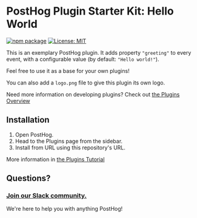# PostHog Plugin Starter Kit: Hello World

[![npm package](https://img.shields.io/npm/v/posthog-plugin-hello-world?style=flat-square)](https://www.npmjs.com/package/posthog-plugin-hello-world)
[![License: MIT](https://img.shields.io/badge/License-MIT-red.svg?style=flat-square)](https://opensource.org/licenses/MIT)

This is an exemplary PostHog plugin. It adds property `"greeting"` to every event, with a configurable value (by default: `"Hello world!"`).

Feel free to use it as a base for your own plugins!

You can also add a `logo.png` file to give this plugin its own logo.

Need more information on developing plugins? Check out [the Plugins Overview](https://posthog.com/docs/plugins/build/overview)

## Installation

1. Open PostHog.
1. Head to the Plugins page from the sidebar.
1. Install from URL using this repository's URL.

More information in [the Plugins Tutorial](https://posthog.com/docs/plugins/build/tutorial)
## Questions?

### [Join our Slack community.](https://join.slack.com/t/posthogusers/shared_invite/enQtOTY0MzU5NjAwMDY3LTc2MWQ0OTZlNjhkODk3ZDI3NDVjMDE1YjgxY2I4ZjI4MzJhZmVmNjJkN2NmMGJmMzc2N2U3Yjc3ZjI5NGFlZDQ)

We're here to help you with anything PostHog!
